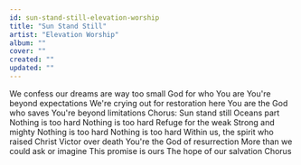 ```yaml
---
id: sun-stand-still-elevation-worship
title: "Sun Stand Still"
artist: "Elevation Worship"
album: ""
cover: ""
created: ""
updated: ""
---
```


We confess our dreams are way too small
God for who You are
You're beyond expectations
We're crying out for restoration here
You are the God who saves
You're beyond limitations
Chorus:
Sun stand still
Oceans part
Nothing is too hard
Nothing is too hard
Refuge for the weak
Strong and mighty
Nothing is too hard
Nothing is too hard
Within us, the spirit who raised Christ
Victor over death
You're the God of resurrection
More than we could ask or imagine
This promise is ours
The hope of our salvation
Chorus
